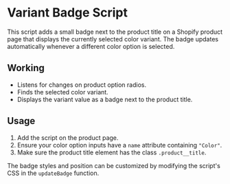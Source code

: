 # Variant Badge Script

This script adds a small badge next to the product title on a Shopify product page that displays the currently selected color variant. The badge updates automatically whenever a different color option is selected.

## Working

- Listens for changes on product option radios.
- Finds the selected color variant.
- Displays the variant value as a badge next to the product title.

## Usage

1. Add the script on the product page.
2. Ensure your color option inputs have a `name` attribute containing `"Color"`.
3. Make sure the product title element has the class `.product__title`.

The badge styles and position can be customized by modifying the script's CSS in the `updateBadge` function.
